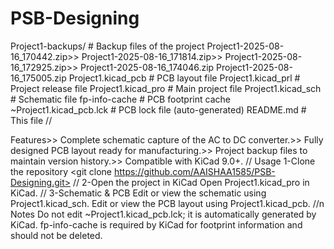 # PSB-Designing

Project1-backups/           # Backup files of the project
Project1-2025-08-16_170442.zip>>
Project1-2025-08-16_171814.zip>>
Project1-2025-08-16_172925.zip>>
Project1-2025-08-16_174046.zip
Project1-2025-08-16_175005.zip
Project1.kicad_pcb           # PCB layout file
Project1.kicad_prl           # Project release file
Project1.kicad_pro           # Main project file
Project1.kicad_sch           # Schematic file
fp-info-cache               # PCB footprint cache
~Project1.kicad_pcb.lck      # PCB lock file (auto-generated)
README.md                   # This file
//

Features>>
Complete schematic capture of the AC to DC converter.>>
Fully designed PCB layout ready for manufacturing.>>
Project backup files to maintain version history.>>
Compatible with KiCad 9.0+.
//
Usage
1-Clone the repository
<git clone https://github.com/AAISHAA1585/PSB-Designing.git>
//
2-Open the project in KiCad
Open Project1.kicad_pro in KiCad.
//
3-Schematic & PCB
Edit or view the schematic using Project1.kicad_sch.
Edit or view the PCB layout using Project1.kicad_pcb.
//n
Notes
Do not edit ~Project1.kicad_pcb.lck; it is automatically generated by KiCad.
fp-info-cache is required by KiCad for footprint information and should not be deleted.


